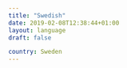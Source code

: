 ```yaml
---
title: "Swedish"
date: 2019-02-08T12:38:44+01:00
layout: language
draft: false

country: Sweden
---
```


